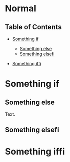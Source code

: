 # Normal

## Table of Contents

-   [Something if](#something-if)

    -   [Something else](#something-else)
    -   [Something elsefi](#something-elsefi)

-   [Something iffi](#something-iffi)

# Something if

## Something else

Text.

## Something elsefi

# Something iffi
